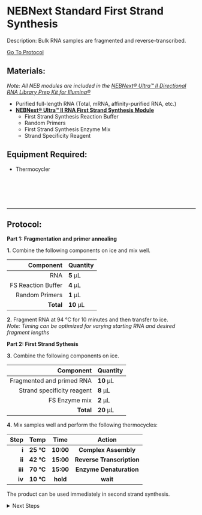 NEBNext Standard First Strand Synthesis
================================================================================
Description: Bulk RNA samples are fragmented and reverse-transcribed.

[Go To Protocol](#protocol)

Materials:
--------------------------------------------------------------------------------
  _Note: All NEB modules are included in the [NEBNext® Ultra™ II Directional RNA Library Prep Kit for Illumina®](https://www.neb.com/products/e7760-nebnext-ultra-ii-directional-rna-library-prep-kit-for-illumina#Product%20Information)_
  * Purified full-length RNA (Total, mRNA, affinity-purified RNA, etc.)
  * **[NEBNext® Ultra™ II RNA First Strand Synthesis Module](https://www.neb.com/products/e7771-nebnext-ultra-ii-rna-first-strand-synthesis-module#Product%20Information)**
    * First Strand Synthesis Reaction Buffer  
    * Random Primers  
    * First Strand Synthesis Enzyme Mix  
    * Strand Specificity Reagent
    
Equipment Required:
--------------------------------------------------------------------------------
  * Thermocycler

<br/><br/><br/><br/>
___
Protocol:
--------------------------------------------------------------------------------

**Part 1: Fragmentation and primer annealing**

**1.** Combine the following components on ice and mix well.

  | Component | Quantity | 
  | ---------: | :---------- |
  | RNA | **5**  µL | 
  | FS Reaction Buffer | **4**  µL |
  | Random Primers | **1**  µL |
  | **Total** | **10** µL |

**2.** Fragment RNA at 94 °C for 10 minutes and then transfer to ice. <br/>
_Note: Timing can be optimized for varying starting RNA and desired fragment lengths_
  
**Part 2: First Strand Sythesis**
  
**3.** Combine the following components on ice.

  | Component | Quantity | 
  | ---------: | :---------- |
  | Fragmented and primed RNA | **10**  µL | 
  | Strand specificity reagent | **8**  µL |
  | FS Enzyme mix | **2**  µL |
  | **Total** | **20** µL |

**4.** Mix samples well and perform the following thermocycles:

  | Step | Temp | Time | Action |
  | ---------: | :--------: | :---------: |:---------: |
  | **i** | **25 °C** | **10:00** | **Complex Assembly** |
  | **ii** | **42 °C** | **15:00** | **Reverse Transcription** |
  | **iii** | **70 °C** | **15:00** | **Enzyme Denaturation** |
  | **iv** | **10 °C** | **hold** | **wait** |
  
The product can be used immediately in second strand synthesis.

<!-- The text below creates dropdown lists for links to next steps or hyperlinks -->

<details>
  <summary>Next Steps</summary>

</p> <a href="./Directional-Second-Strand-Synthesis.md">
Directional Second Strand Synthesis </a>

</details>
